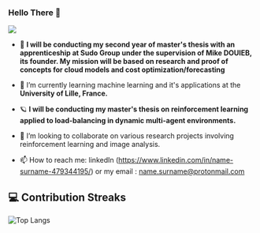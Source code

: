 ### Hello There 👋

![](https://komarev.com/ghpvc/?username=jakcrimson&color=green&style=for-the-badge)

- 🔭 **I will be conducting my second year of master's thesis with an apprenticeship at Sudo Group under the supervision of Mike DOUIEB, its founder. My mission will be based on research and proof of concepts for cloud models and cost optimization/forecasting**
- 🌱 I’m currently learning machine learning and it's applications at the **University of Lille, France.**
- 🪐 **I will be conducting my master's thesis on reinforcement learning applied to load-balancing in dynamic multi-agent environments.**
- 👯 I’m looking to collaborate on various research projects involving reinforcement learning and image analysis.

- 📫 How to reach me: linkedIn (https://www.linkedin.com/in/name-surname-479344195/) or my email : name.surname@protonmail.com

## 💻 Contribution Streaks
![Top Langs](https://github-readme-streak-stats.herokuapp.com/?user=jakcrimson&theme=tokyonight)

